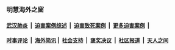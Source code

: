 
### 明慧海外之窗

####  [武汉肺炎](indexes/365.md?t=05201101) &nbsp;|&nbsp;  [迫害案例综述](indexes/328.md?t=05201101) &nbsp;|&nbsp; [迫害致死案例](indexes/277.md?t=05201101)  &nbsp;|&nbsp; [更多迫害案例](indexes/81.md?t=05201101)  &nbsp;|&nbsp; 
####  [时事评论](indexes/19.md?t=05201101) &nbsp;|&nbsp; [海外简讯](indexes/245.md?t=05201101)&nbsp;|&nbsp;  [社会支持](indexes/140.md?t=05201101) &nbsp;|&nbsp; [褒奖决议](indexes/282.md?t=05201101) &nbsp;|&nbsp; [社区报道](indexes/91.md?t=05201101)  &nbsp;|&nbsp; [天人之间](indexes/78.md?t=05201101) 


